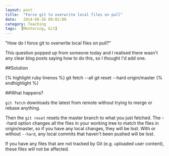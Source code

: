 ```yaml
---
layout: post
title:  "Force git to overwrite local files on pull"
date:   2014-08-26 09:01:00
category: Teaching
tags:  [Mentoring, Git]
---
```


"How do I force git to overwrite local files on pull?"

This question popped up from someone today and I realised there wasn't any clear blog posts saying how to do this, so I thought I'd add one.

##Solution

{% highlight ruby linenos %}
git fetch --all
git reset --hard origin/master
{% endhighlight %}

##What happens?

`git fetch` downloads the latest from remote without trying to merge or rebase anything.

Then the `git reset` resets the master branch to what you just fetched. The --hard option changes all the files in your working tree to match the files in origin/master, so if you have any local changes, they will be lost. With or without `--hard`, any local commits that haven't been pushed will be lost.

If you have any files that are not tracked by Git (e.g. uploaded user content), these files will not be affected.